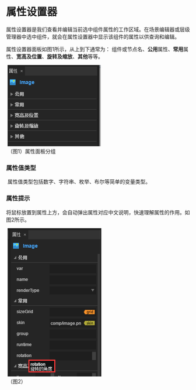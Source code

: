 # 属性设置器

​         属性设置器是我们查看并编辑当前选中组件属性的工作区域。在场景编辑器或层级管理器中选中组件，就会在属性设置器中显示该组件的属性以供查询和编辑。

属性设置器面板如图1所示，从上到下通常为： 组件或节点名、**公用**属性、**常用**属性、**宽高及位置**、**旋转及缩放**、**其他**等等。

​        ![imgage](img/1.png)<br/>
​        	（图1）属性面板分组



###  属性值类型

​        属性值类型包括数字、字符串、枚举、布尔等简单的变量类型。 



### 属性提示

​        将鼠标放置到属性上方，会自动弹出属性对应中文说明，快速理解属性的作用。如图2所示。

​        	![图片1.png](img/2.png)<br/>
​        	（图2）